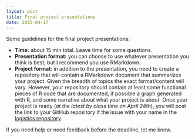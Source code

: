 ```yaml
---
layout: post
title: Final project presentations
date: 2015-04-17
---
```


Some guidelines for the final project presentations:

- **Time:** about 15 min total. Leave time for some questions.
- **Presentation format:** you can choose to use whatever presentation you think
is best, but I recommend you use RMarkdown.
- **Project format**: in addition to the presentation, you need to create a
  repository that will contain a RMarkdown document that summarizes your
  project. Given the breadth of topics the exact format/content will
  vary. However, your repository should contain at least some functional pieces
  of R code that are documented, if possible a graph generated with R, and some
  narrative about what your project is about. Once your project is ready (*at
  the latest by class time on April 24th*), you will post the link to your
  GitHub repository if the issue with your name in the
  [logistics repository](https://github.com/r-bio/logistics/issues).

If you need help or need feedback before the deadline, let me know.
